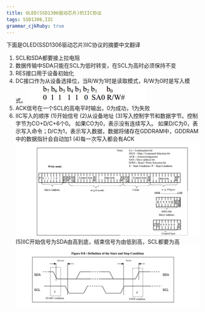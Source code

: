 ```yaml
---
title: OLED(SSD1306驱动芯片)的IIC协议 
tags: SSD1306,IIC
grammar_cjkRuby: true
---
```



下面是OLED(SSD1306驱动芯片)IIC协议的摘要中文翻译

 1. SCL和SDA都要接上拉电阻
 2. 数据传输中SDA只能在SCL为低时转变，在SCL为高时必须保持不变
 2. RES接口用于设备初始化
 3. DC接口作为从设备选择位，当R/W为1时是读取模式，R/W为0时是写入模式。 
              ![从设备地址示意图][1]
 4. ACK信号在一个SCL的高电平时输出，0为成功，1为失败
 5. IIC写入的顺序
(1)开始信号
(2)从设备地址
(3)写入控制字节和数据字节。控制字节为CO+D/C+6个0。
如果CO为0，表示没有连续写入。
如果D/C为0，表示写入命令；D/C为1，表示写入数据，数据将储存在GDDRAM中，GDDRAM中的数据指针会自动加1
(4)每一次写入都会有ACK
![IIC写入过程][2]
(5)IIC开始信号为SDA由高到底，结束信号为由低到高，SCL都要为高
![IIC开始与结束][3]


  [1]: ./images/从设备地址.jpg
  [2]: ./images/IIC写入.jpg
  [3]: ./images/IIC%E9%80%9A%E8%AE%AF%E5%BC%80%E5%A7%8B.jpg "IIC通讯开始.jpg"